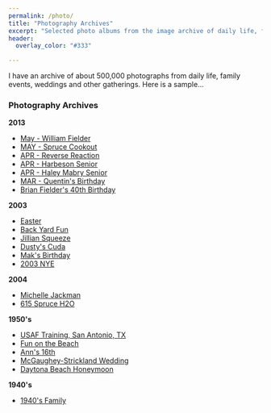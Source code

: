 ```yaml
---
permalink: /photo/
title: "Photography Archives"
excerpt: "Selected photo albums from the image archive of daily life, family gatherings and special events."
header:
  overlay_color: "#333"

---
```


I have an archive of about 500,000 photographs from daily life, family events, weddings and other gatherings. Here is a sample...

### Photography Archives

**2013**
- [May - William Fielder](https://photos.app.goo.gl/XSXPufNGHmppngoR6)
- [MAY - Spruce Cookout](https://photos.app.goo.gl/Hyy9jUYQrAXBgCgv9)
- [APR - Reverse Reaction](https://photos.app.goo.gl/RozeAZCKhfkZPcfy7)
- [APR - Harbeson Senior](https://photos.app.goo.gl/mJTzPoHow7uEVRgo7)
- [APR - Haley Mabry Senior](https://photos.app.goo.gl/BryrSK6FsUxBaKU87)
- [MAR - Quentin's Birthday](https://photos.app.goo.gl/7Hk5JNpeZZY3CTfC8)
- [Brian Fielder's 40th Birthday](https://photos.app.goo.gl/zMSyPeVdZixMHRzz8)

**2003**
- [Easter](https://photos.app.goo.gl/DvQExg7o1f2FFri87)
- [Back Yard Fun](https://photos.app.goo.gl/gLj3PpN3YgEkScJR7)
- [Jillian Squeeze](https://photos.app.goo.gl/Vi7Xn2928RTY7ULg9)
- [Dusty's Cuda](https://photos.app.goo.gl/Qd7gEUV5ua1RGztc8)
- [Mak's Birthday](https://photos.app.goo.gl/KALpfMknz4EBxfmc6)
- [2003 NYE](https://photos.app.goo.gl/WDPcX1PpSju1QhNt6)

**2004**
- [Michelle Jackman](https://photos.app.goo.gl/vucM4GiUD4AWm3fh7)
- [615 Spruce H2O](https://photos.app.goo.gl/sbXzgpbbsdH5Q1S38)

**1950's**
- [USAF Training, San Antonio, TX](https://photos.app.goo.gl/AyuZexm2nBVppJxy5)
- [Fun on the Beach](https://photos.app.goo.gl/6F1bjn5XLmwQMmMF7)
- [Ann's 16th](https://photos.app.goo.gl/MzTFyriRxP866RWw7)
- [McGaughey-Strickland Wedding](https://photos.app.goo.gl/GYq1yJbDcaRzka579)
- [Daytona Beach Honeymoon](https://photos.app.goo.gl/ckWttTeXqQrVn12e8)

**1940's**
- [1940's Family](https://photos.app.goo.gl/uxnbwdo61iiSTtXc8)
